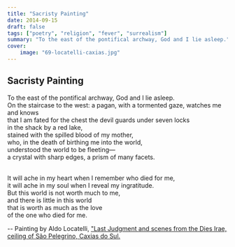 ```yaml
---
title: "Sacristy Painting"
date: 2014-09-15
draft: false
tags: ["poetry", "religion", "fever", "surrealism"]
summary: "To the east of the pontifical archway, God and I lie asleep."
cover:
    image: "69-locatelli-caxias.jpg"
---
```


## Sacristy Painting

To the east of the pontifical archway, God and I lie asleep.<br>
On the staircase to the west: a pagan, with a tormented gaze, watches me and knows<br>
that I am fated for the chest the devil guards under seven locks<br>
in the shack by a red lake,<br>
stained with the spilled blood of my mother,<br>
who, in the death of birthing me into the world,<br>
understood the world to be fleeting—<br>
a crystal with sharp edges, a prism of many facets.<br><br>

It will ache in my heart when I remember who died for me,<br>
it will ache in my soul when I reveal my ingratitude.<br>
But this world is not worth much to me,<br>
and there is little in this world<br>
that is worth as much as the love<br>
of the one who died for me.

--
Painting by Aldo Locatelli, ["Last Judgment and scenes from the Dies Irae, ceiling of São Pelegrino, Caxias do Sul.](https://pt.wikipedia.org/wiki/Aldo_Locatelli#/media/Ficheiro:69-locatelli-caxias.jpg)
